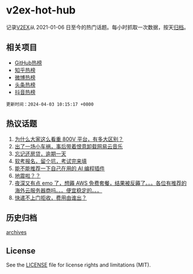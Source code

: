 # v2ex-hot-hub

 记录[V2EX](https://www.v2ex.com/)从 2021-01-06 日至今的热门话题。每小时抓取一次数据，按天[归档](archives)。
 
 ## 相关项目

- [GitHub热榜](https://github.com/snaildev/github-hot-hub)
- [知乎热榜](https://github.com/snaildev/zhihu-hot-hub)
- [微博热榜](https://github.com/snaildev/weibo-hot-hub)
- [头条热榜](https://github.com/snaildev/toutiao-hot-hub)
- [抖音热榜](https://github.com/snaildev/douyin-hot-hub)


 `更新时间：2024-04-03 10:15:17 +0800`

## 热议话题

1. [为什么大家这么看重 800V 平台，有多大区别？](https://www.v2ex.com/t/1029056)
1. [出了一场小车祸，事后带着恨意卸载网易云音乐](https://www.v2ex.com/t/1029238)
1. [忘记还房贷，逾期一天](https://www.v2ex.com/t/1029111)
1. [软考报名，留个坑，考试完来填](https://www.v2ex.com/t/1029041)
1. [能不能推荐一下自己在用的 AI 编程插件](https://www.v2ex.com/t/1029052)
1. [地震啦？？](https://www.v2ex.com/t/1029319)
1. [夜深又有点 emo 了，想薅 AWS 免费套餐，结果被反薅了。。。各位有推荐的海外云服务器商吗。。。便宜稳定的。。。](https://www.v2ex.com/t/1029249)
1. [快递不上门拒收，费用由谁出？](https://www.v2ex.com/t/1029038)

## 历史归档

[archives](archives)

## License

See the [LICENSE](LICENSE) file for license rights and limitations (MIT).
